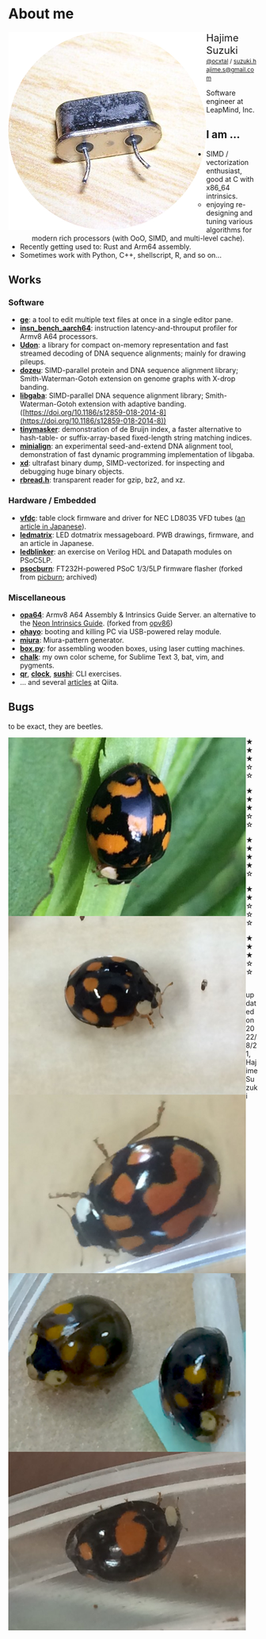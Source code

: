 # About me

<img src = "./pic/ocxtal.400.jpg" align = "left">

<big><big>Hajime Suzuki</big></big>	<small>[@ocxtal](https://twitter.com/ocxtal) / suzuki.hajime.s@gmail.com</small>

Software engineer at LeapMind, Inc.

## I am ...

* SIMD / vectorization enthusiast, good at C with x86\_64 intrinsics.
  * enjoying re-designing and tuning various algorithms for modern rich processors (with OoO, SIMD, and multi-level cache).
* Recently getting used to: Rust and Arm64 assembly.
* Sometimes work with Python, C++, shellscript, R, and so on...

## Works

### Software

* **[ge](https://github.com/ocxtal/ge)**: a tool to edit multiple text files at once in a single editor pane.
* **[insn_bench_aarch64](https://github.com/ocxtal/insn_bench_aarch64)**: instruction latency-and-throuput profiler for Armv8 A64 processors.
* **[Udon](https://github.com/ocxtal/udon)**: a library for compact on-memory representation and fast streamed decoding of DNA sequence alignments; mainly for drawing pileups.
* **[dozeu](https://github.com/ocxtal/dozeu)**: SIMD-parallel protein and DNA sequence alignment library; Smith-Waterman-Gotoh extension on genome graphs with X-drop banding.
* **[libgaba](https://github.com/ocxtal/libgaba)**: SIMD-parallel DNA sequence alignment library; Smith-Waterman-Gotoh extension with adaptive banding. ([https://doi.org/10.1186/s12859-018-2014-8](https://doi.org/10.1186/s12859-018-2014-8))
* **[tinymasker](https://github.com/ocxtal/tinymasker)**: demonstration of de Bruijn index, a faster alternative to hash-table- or suffix-array-based fixed-length string matching indices.
* **[minialign](https://github.com/ocxtal/minialign)**: an experimental seed-and-extend DNA alignment tool, demonstration of fast dynamic programming implementation of libgaba.
* **[xd](https://github.com/ocxtal/xd)**: ultrafast binary dump, SIMD-vectorized. for inspecting and debugging huge binary objects.
* **[rbread.h](https://github.com/ocxtal/rbread)**: transparent reader for gzip, bz2, and xz.

### Hardware / Embedded

* **[vfdc](https://github.com/ocxtal/vfdc)**: table clock firmware and driver for NEC LD8035 VFD tubes ([an article in Japanese](https://qiita.com/ocxtal/items/3816ec1c6df2d1c86bde)).
* **[ledmatrix](https://bitbucket.org/suzukihajime/ledmatrix)**: LED dotmatrix messageboard. PWB drawings, firmware, and an article in Japanese.
* **[ledblinker](https://github.com/ocxtal/ledblinker)**: an exercise on Verilog HDL and Datapath modules on PSoC5LP.
* **[psocburn](https://bitbucket.org/suzukihajime/psocburn)**: FT232H-powered PSoC 1/3/5LP firmware flasher (forked from [picburn](http://arms22.blog91.fc2.com/blog-entry-151.html); archived)

### Miscellaneous

* **[opa64](https://github.com/ocxtal/opa64)**: Armv8 A64 Assembly & Intrinsics Guide Server. an alternative to the [Neon Intrinsics Guide](https://developer.arm.com/architectures/instruction-sets/simd-isas/neon/intrinsics). (forked from [opv86](https://github.com/hikalium/opv86))
* **[ohayo](https://github.com/ocxtal/ohayo)**: booting and killing PC via USB-powered relay module.
* **[miura](https://github.com/ocxtal/miura)**: Miura-pattern generator.
* **[box.py](https://github.com/ocxtal/box.py)**: for assembling wooden boxes, using laser cutting machines.
* **[chalk](https://github.com/ocxtal/chalk)**: my own color scheme, for Sublime Text 3, bat, vim, and pygments.
* **[qr](https://github.com/ocxtal/qr)**, **[clock](https://github.com/ocxtal/clock)**, **[sushi](https://github.com/ocxtal/sushi)**: CLI exercises.
* ... and several [articles](https://qiita.com/ocxtal) at Qiita.

## Bugs

to be exact, they are beetles.

<img src = "./pic/haxy.5.png" align = "left" width = 480>

★★★☆☆

<img src = "./pic/haxy.2.png" align = "left" width = 480>

★★★☆☆

<img src = "./pic/haxy.1.png" align = "left" width = 480>

★★★★☆

<img src = "./pic/haxy.4.png" align = "left" width = 480>

★★☆☆☆

<img src = "./pic/haxy.3.png" align = "left" width = 480>

★★★☆☆

## 

updated on 2022/8/21, Hajime Suzuki